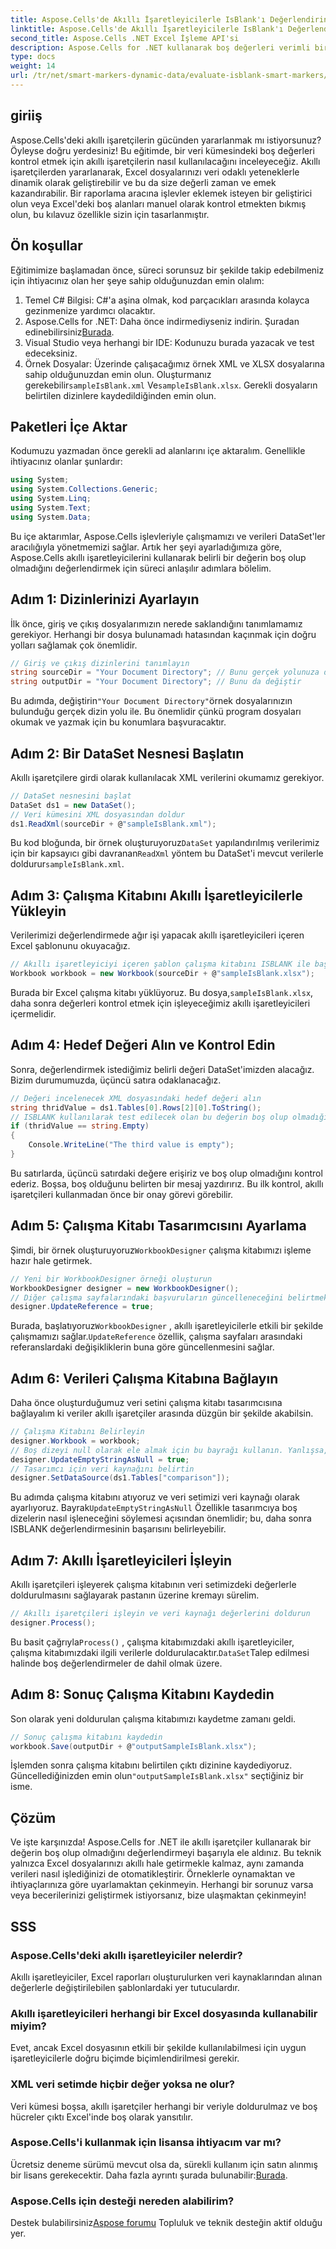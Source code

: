 ```yaml
---
title: Aspose.Cells'de Akıllı İşaretleyicilerle IsBlank'ı Değerlendirin
linktitle: Aspose.Cells'de Akıllı İşaretleyicilerle IsBlank'ı Değerlendirin
second_title: Aspose.Cells .NET Excel İşleme API'si
description: Aspose.Cells for .NET kullanarak boş değerleri verimli bir şekilde değerlendirmek için Excel dosyalarınızı akıllı işaretleyicilerle geliştirin. Bu adım adım kılavuzda nasıl yapacağınızı öğrenin.
type: docs
weight: 14
url: /tr/net/smart-markers-dynamic-data/evaluate-isblank-smart-markers/
---
```

## giriiş
Aspose.Cells'deki akıllı işaretçilerin gücünden yararlanmak mı istiyorsunuz? Öyleyse doğru yerdesiniz! Bu eğitimde, bir veri kümesindeki boş değerleri kontrol etmek için akıllı işaretçilerin nasıl kullanılacağını inceleyeceğiz. Akıllı işaretçilerden yararlanarak, Excel dosyalarınızı veri odaklı yeteneklerle dinamik olarak geliştirebilir ve bu da size değerli zaman ve emek kazandırabilir. Bir raporlama aracına işlevler eklemek isteyen bir geliştirici olun veya Excel'deki boş alanları manuel olarak kontrol etmekten bıkmış olun, bu kılavuz özellikle sizin için tasarlanmıştır. 
## Ön koşullar
Eğitimimize başlamadan önce, süreci sorunsuz bir şekilde takip edebilmeniz için ihtiyacınız olan her şeye sahip olduğunuzdan emin olalım:
1. Temel C# Bilgisi: C#'a aşina olmak, kod parçacıkları arasında kolayca gezinmenize yardımcı olacaktır.
2.  Aspose.Cells for .NET: Daha önce indirmediyseniz indirin. Şuradan edinebilirsiniz[Burada](https://releases.aspose.com/cells/net/).
3. Visual Studio veya herhangi bir IDE: Kodunuzu burada yazacak ve test edeceksiniz. 
4. Örnek Dosyalar: Üzerinde çalışacağımız örnek XML ve XLSX dosyalarına sahip olduğunuzdan emin olun. Oluşturmanız gerekebilir`sampleIsBlank.xml` Ve`sampleIsBlank.xlsx`. 
Gerekli dosyaların belirtilen dizinlere kaydedildiğinden emin olun.
## Paketleri İçe Aktar
Kodumuzu yazmadan önce gerekli ad alanlarını içe aktaralım. Genellikle ihtiyacınız olanlar şunlardır:
```csharp
using System;
using System.Collections.Generic;
using System.Linq;
using System.Text;
using System.Data;
```
Bu içe aktarımlar, Aspose.Cells işlevleriyle çalışmamızı ve verileri DataSet'ler aracılığıyla yönetmemizi sağlar.
Artık her şeyi ayarladığımıza göre, Aspose.Cells akıllı işaretleyicilerini kullanarak belirli bir değerin boş olup olmadığını değerlendirmek için süreci anlaşılır adımlara bölelim.
## Adım 1: Dizinlerinizi Ayarlayın
İlk önce, giriş ve çıkış dosyalarımızın nerede saklandığını tanımlamamız gerekiyor. Herhangi bir dosya bulunamadı hatasından kaçınmak için doğru yolları sağlamak çok önemlidir.
```csharp
// Giriş ve çıkış dizinlerini tanımlayın
string sourceDir = "Your Document Directory"; // Bunu gerçek yolunuza değiştirin
string outputDir = "Your Document Directory"; // Bunu da değiştir
```
 Bu adımda, değiştirin`"Your Document Directory"`örnek dosyalarınızın bulunduğu gerçek dizin yolu ile. Bu önemlidir çünkü program dosyaları okumak ve yazmak için bu konumlara başvuracaktır.
## Adım 2: Bir DataSet Nesnesi Başlatın
Akıllı işaretçilere girdi olarak kullanılacak XML verilerini okumamız gerekiyor.
```csharp
// DataSet nesnesini başlat
DataSet ds1 = new DataSet();
// Veri kümesini XML dosyasından doldur
ds1.ReadXml(sourceDir + @"sampleIsBlank.xml");
```
 Bu kod bloğunda, bir örnek oluşturuyoruz`DataSet` yapılandırılmış verilerimiz için bir kapsayıcı gibi davranan`ReadXml` yöntem bu DataSet'i mevcut verilerle doldurur`sampleIsBlank.xml`.
## Adım 3: Çalışma Kitabını Akıllı İşaretleyicilerle Yükleyin
Verilerimizi değerlendirmede ağır işi yapacak akıllı işaretleyicileri içeren Excel şablonunu okuyacağız.
```csharp
// Akıllı işaretleyiciyi içeren şablon çalışma kitabını ISBLANK ile başlat
Workbook workbook = new Workbook(sourceDir + @"sampleIsBlank.xlsx");
```
 Burada bir Excel çalışma kitabı yüklüyoruz. Bu dosya,`sampleIsBlank.xlsx`, daha sonra değerleri kontrol etmek için işleyeceğimiz akıllı işaretleyicileri içermelidir.
## Adım 4: Hedef Değeri Alın ve Kontrol Edin
Sonra, değerlendirmek istediğimiz belirli değeri DataSet'imizden alacağız. Bizim durumumuzda, üçüncü satıra odaklanacağız.
```csharp
// Değeri incelenecek XML dosyasındaki hedef değeri alın
string thridValue = ds1.Tables[0].Rows[2][0].ToString();
// ISBLANK kullanılarak test edilecek olan bu değerin boş olup olmadığını kontrol edin
if (thridValue == string.Empty)
{
    Console.WriteLine("The third value is empty");
}
```
Bu satırlarda, üçüncü satırdaki değere erişiriz ve boş olup olmadığını kontrol ederiz. Boşsa, boş olduğunu belirten bir mesaj yazdırırız. Bu ilk kontrol, akıllı işaretçileri kullanmadan önce bir onay görevi görebilir.
## Adım 5: Çalışma Kitabı Tasarımcısını Ayarlama
 Şimdi, bir örnek oluşturuyoruz`WorkbookDesigner` çalışma kitabımızı işleme hazır hale getirmek.
```csharp
// Yeni bir WorkbookDesigner örneği oluşturun
WorkbookDesigner designer = new WorkbookDesigner();
// Diğer çalışma sayfalarındaki başvuruların güncelleneceğini belirtmek için UpdateReference bayrağını true olarak ayarlayın
designer.UpdateReference = true;
```
 Burada, başlatıyoruz`WorkbookDesigner` , akıllı işaretleyicilerle etkili bir şekilde çalışmamızı sağlar.`UpdateReference` özellik, çalışma sayfaları arasındaki referanslardaki değişikliklerin buna göre güncellenmesini sağlar.
## Adım 6: Verileri Çalışma Kitabına Bağlayın
Daha önce oluşturduğumuz veri setini çalışma kitabı tasarımcısına bağlayalım ki veriler akıllı işaretçiler arasında düzgün bir şekilde akabilsin.
```csharp
// Çalışma Kitabını Belirleyin
designer.Workbook = workbook;
// Boş dizeyi null olarak ele almak için bu bayrağı kullanın. Yanlışsa, ISBLANK çalışmayacaktır.
designer.UpdateEmptyStringAsNull = true;
// Tasarımcı için veri kaynağını belirtin
designer.SetDataSource(ds1.Tables["comparison"]);
```
 Bu adımda çalışma kitabını atıyoruz ve veri setimizi veri kaynağı olarak ayarlıyoruz. Bayrak`UpdateEmptyStringAsNull` Özellikle tasarımcıya boş dizelerin nasıl işleneceğini söylemesi açısından önemlidir; bu, daha sonra ISBLANK değerlendirmesinin başarısını belirleyebilir.
## Adım 7: Akıllı İşaretleyicileri İşleyin
Akıllı işaretçileri işleyerek çalışma kitabının veri setimizdeki değerlerle doldurulmasını sağlayarak pastanın üzerine kremayı sürelim.
```csharp
// Akıllı işaretçileri işleyin ve veri kaynağı değerlerini doldurun
designer.Process();
```
 Bu basit çağrıyla`Process()` , çalışma kitabımızdaki akıllı işaretleyiciler, çalışma kitabımızdaki ilgili verilerle doldurulacaktır.`DataSet`Talep edilmesi halinde boş değerlendirmeler de dahil olmak üzere.
## Adım 8: Sonuç Çalışma Kitabını Kaydedin
Son olarak yeni doldurulan çalışma kitabımızı kaydetme zamanı geldi. 
```csharp
// Sonuç çalışma kitabını kaydedin
workbook.Save(outputDir + @"outputSampleIsBlank.xlsx");
```
 İşlemden sonra çalışma kitabını belirtilen çıktı dizinine kaydediyoruz. Güncellediğinizden emin olun`"outputSampleIsBlank.xlsx"` seçtiğiniz bir isme.
## Çözüm
Ve işte karşınızda! Aspose.Cells for .NET ile akıllı işaretçiler kullanarak bir değerin boş olup olmadığını değerlendirmeyi başarıyla ele aldınız. Bu teknik yalnızca Excel dosyalarınızı akıllı hale getirmekle kalmaz, aynı zamanda verileri nasıl işlediğinizi de otomatikleştirir. Örneklerle oynamaktan ve ihtiyaçlarınıza göre uyarlamaktan çekinmeyin. Herhangi bir sorunuz varsa veya becerilerinizi geliştirmek istiyorsanız, bize ulaşmaktan çekinmeyin!
## SSS
### Aspose.Cells'deki akıllı işaretleyiciler nelerdir?
Akıllı işaretleyiciler, Excel raporları oluşturulurken veri kaynaklarından alınan değerlerle değiştirilebilen şablonlardaki yer tutuculardır.
### Akıllı işaretleyicileri herhangi bir Excel dosyasında kullanabilir miyim?
Evet, ancak Excel dosyasının etkili bir şekilde kullanılabilmesi için uygun işaretleyicilerle doğru biçimde biçimlendirilmesi gerekir.
### XML veri setimde hiçbir değer yoksa ne olur?
Veri kümesi boşsa, akıllı işaretçiler herhangi bir veriyle doldurulmaz ve boş hücreler çıktı Excel'inde boş olarak yansıtılır.
### Aspose.Cells'i kullanmak için lisansa ihtiyacım var mı?
 Ücretsiz deneme sürümü mevcut olsa da, sürekli kullanım için satın alınmış bir lisans gerekecektir. Daha fazla ayrıntı şurada bulunabilir:[Burada](https://purchase.aspose.com/buy).
### Aspose.Cells için desteği nereden alabilirim?
 Destek bulabilirsiniz[Aspose forumu](https://forum.aspose.com/c/cells/9) Topluluk ve teknik desteğin aktif olduğu yer.